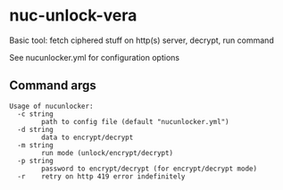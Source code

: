 # nuc-unlock-vera
Basic tool: fetch ciphered stuff on http(s) server, decrypt, run command

See nucunlocker.yml for configuration options

## Command args
```
Usage of nucunlocker:
  -c string
        path to config file (default "nucunlocker.yml")
  -d string
        data to encrypt/decrypt
  -m string
        run mode (unlock/encrypt/decrypt)
  -p string
        password to encrypt/decrypt (for encrypt/decrypt mode)
  -r    retry on http 419 error indefinitely
```
